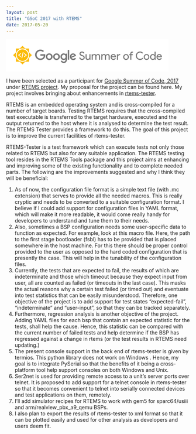 ```yaml
---
layout: post
title: "GSoC 2017 with RTEMS"
date: 2017-05-20
---
```


![GSoC Logo](index.png)

I have been selected as a participant for [Google Summer of Code, 2017](https://summerofcode.withgoogle.com/) under [RTEMS project](https://www.rtems.org/). My proposal for the project can be found here. My project involves bringing about enhancements in [rtems-tester](https://ftp.rtems.org/pub/rtems/people/chrisj/rtems-tester/rtems-tester.html). 

RTEMS​ is an embedded operating system and is cross-compiled for a number of target
boards. Testing RTEMS requires that the cross-compiled test executable is transferred to the
target hardware, executed and the output returned to the host where it is analysed to
determine the test result. The RTEMS Tester​ provides a framework to do this. The goal of
this project is to improve the current facilities of rtems-tester.

RTEMS-Tester is a test framework which can execute tests not only those related to RTEMS
but also for any suitable application. The RTEMS testing tool resides in the RTEMS Tools
package and this project aims at enhancing and improving some of the existing functionality
and to complete needed parts. The following are the improvements suggested and why I
think they will be beneficial:
1. As of now, the configuration file format is a simple text file (with .mc extension) that
serves to provide all the needed macros. This is really cryptic and needs to be
converted to a suitable configuration format. I believe if I could add support for
configuration files in YAML format, which will make it more readable, it would come
really handy for developers to understand and tune them to their needs.
2. Also, sometimes a BSP configuration needs some user-specific data to function as
expected. For example, look at this​​ macro file. Here, the path to the first stage
bootloader (fsbl) has to be provided that is placed somewhere in the host machine.
For this there should be proper control provided to the user as opposed to the hard
coded configuration that is presently the case. This will help in the tunability of the
configuration files.
3. Currently, the tests that are expected to fail, the results of which are indeterminate
and those which timeout because they expect input from user, all are counted as
failed (or timeouts in the last case). This masks the actual reasons why a certain test
failed (or timed out) and eventuate into test statistics that can be easily
misunderstood. Therefore, one objective of the project is to add support for test
states “expected-fail”, “indeterminate” and “user-input”, so that they can be tracked
separately.
4. Furthermore, regression analysis is another objective of the project. Adding YAML
files for each bsp that contain an expected statistic for the tests, shall help the
cause. Hence, this statistic can be compared with the current number of failed tests
and help determine if the BSP has regressed against a change in rtems (or the test
results in RTEMS need updating.)
5. The present console support in the back end of rtems-tester is given by termios​.
This python library does not work on Windows​ . Hence, my goal is to integrate
PySerial​​ so that the benefits of it being a cross-platform tool help support
consoles on both Windows and Unix.
6. Ser2net​​ is used for providing remote access to a unit’s server ports over telnet. It
is proposed to add support for a telnet console in rtems-tester so that it becomes
convenient to telnet into serially connected devices and test applications on them,
remotely.
7. I’ll add simulator recipes for RTEMS to work with gem5​ for sparc64/usiii and
arm/realview_pbx_a9_qemu BSPs.
8. I also plan to export the results of rtems-tester to xml format so that it can be
plotted easily and used for other analysis as developers and users deem fit.

